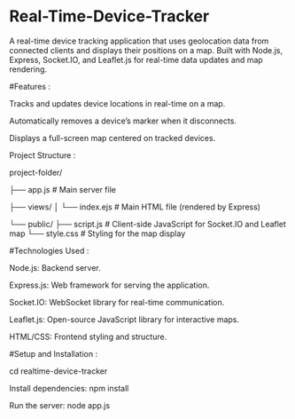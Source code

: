# Real-Time-Device-Tracker

A real-time device tracking application that uses geolocation data from connected clients and displays their positions on a map. Built with Node.js, Express, Socket.IO, and Leaflet.js for real-time data updates and map rendering.

#Features :

Tracks and updates device locations in real-time on a map.

Automatically removes a device’s marker when it disconnects.

Displays a full-screen map centered on tracked devices.

Project Structure :

project-folder/

├── app.js               # Main server file

├── views/
│   └── index.ejs        # Main HTML file (rendered by Express)

└── public/
    ├── script.js        # Client-side JavaScript for Socket.IO and Leaflet map
    └── style.css        # Styling for the map display
    
#Technologies Used :

Node.js: Backend server.

Express.js: Web framework for serving the application.

Socket.IO: WebSocket library for real-time communication.

Leaflet.js: Open-source JavaScript library for interactive maps.

HTML/CSS: Frontend styling and structure.

#Setup and Installation :

cd realtime-device-tracker

Install dependencies:
npm install

Run the server:
node app.js


